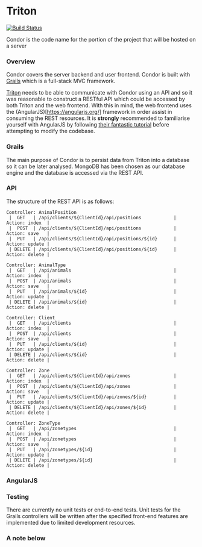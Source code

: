 # Triton

[![Build Status](https://travis-ci.org/WildPetScience/Condor.svg)](https://travis-ci.org/WildPetScience/Condor)

Condor is the code name for the portion of the project that will be hosted on a server

### Overview
Condor covers the server backend and user frontend. Condor is built with [Grails](https://grails.org/) which is a full-stack MVC framework.

[Triton](https://github.com/WildPetScience/Triton) needs to be able to communicate with Condor using an API and so it was reasonable to construct a RESTful API which could be accessed by both Triton and the web frontend. With this in mind, the web frontend uses the (AngularJS)[https://angularjs.org/] framework in order assist in consuming the REST resources. It is __strongly__ recommended to familiarise yourself with AngularJS by following [their fantastic tutorial](https://docs.angularjs.org/tutorial) before attempting to modify the codebase.

### Grails
The main purpose of Condor is to persist data from Triton into a database so it can be later analysed. MongoDB has been chosen as our database engine and the database is accessed via the REST API.

### API
The structure of the REST API is as follows:
```
Controller: AnimalPosition
 |  GET   | /api/clients/${ClientId}/api/positions            | Action: index  |
 |  POST  | /api/clients/${ClientId}/api/positions            | Action: save   |
 |  PUT   | /api/clients/${ClientId}/api/positions/${id}      | Action: update |
 | DELETE | /api/clients/${ClientId}/api/positions/${id}      | Action: delete |

Controller: AnimalType
 |  GET   | /api/animals                                      | Action: index  |
 |  POST  | /api/animals                                      | Action: save   |
 |  PUT   | /api/animals/${id}                                | Action: update |
 | DELETE | /api/animals/${id}                                | Action: delete |

Controller: Client
 |  GET   | /api/clients                                      | Action: index  |
 |  POST  | /api/clients                                      | Action: save   |
 |  PUT   | /api/clients/${id}                                | Action: update |
 | DELETE | /api/clients/${id}                                | Action: delete |

Controller: Zone
 |  GET   | /api/clients/${ClientId}/api/zones                | Action: index  |
 |  POST  | /api/clients/${ClientId}/api/zones                | Action: save   |
 |  PUT   | /api/clients/${ClientId}/api/zones/${id}          | Action: update |
 | DELETE | /api/clients/${ClientId}/api/zones/${id}          | Action: delete |

Controller: ZoneType
 |  GET   | /api/zonetypes                                    | Action: index  |
 |  POST  | /api/zonetypes                                    | Action: save   |
 |  PUT   | /api/zonetypes/${id}                              | Action: update |
 | DELETE | /api/zonetypes/${id}                              | Action: delete |
```

### AngularJS

### Testing
There are currently no unit tests or end-to-end tests. Unit tests for the Grails controllers will be written after the specified front-end features are implemented due to limited development resources.

### A note below
